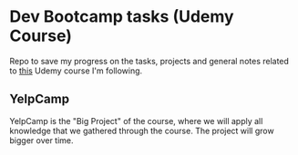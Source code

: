 # Dev Bootcamp tasks (Udemy Course) 

Repo to save my progress on the tasks, projects and general notes related to [this](https://www.udemy.com/course/the-web-developer-bootcamp) Udemy course I'm following.

## YelpCamp

YelpCamp is the "Big Project" of the course, where we will apply all knowledge that we gathered through the course. The project will grow bigger over time.
